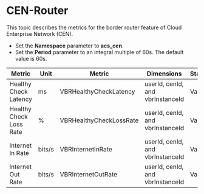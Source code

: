 # CEN-Router

This topic describes the metrics for the border router feature of Cloud Enterprise Network \(CEN\).

-   Set the **Namespace** parameter to **acs\_cen**.
-   Set the **Period** parameter to an integral multiple of 60s. The default value is 60s.

|Metric|Unit|Metric|Dimensions|Statistics|
|------|----|------|----------|----------|
|Healthy Check Latency|ms|VBRHealthyCheckLatency|userId, cenId, and vbrInstanceId|Value|
|Healthy Check Loss Rate|%|VBRHealthyCheckLossRate|userId, cenId, and vbrInstanceId|Value|
|Internet In Rate|bits/s|VBRInternetInRate|userId, cenId, and vbrInstanceId|Value|
|Internet Out Rate|bits/s|VBRInternetOutRate|userId, cenId, and vbrInstanceId|Value|

